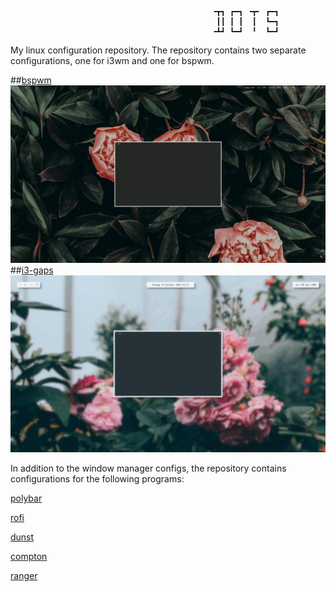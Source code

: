                                                  ╺┳┓ ┏━┓ ╺┳╸ ┏━┓
                                                  ┃┃ ┃ ┃  ┃  ┗━┓
                                                 ╺┻┛ ┗━┛  ╹  ┗━┛
      
My linux configuration repository.
The repository contains two separate configurations, one for i3wm and one for bspwm.

##[bspwm](https://github.com/baskerville/bspwm)
![fetch](screenshots/bspwmdesktop.gif?raw=true "bspwm Desktop")
##[i3-gaps](https://www.github.com/Airblader/i3)
![fetch](screenshots/i3desktop.gif?raw=true "i3 Desktop")

 
In addition to the window manager configs, the repository contains configurations for the following programs: 

[polybar](https://github.com/jaagr/polybar)

[rofi](https://github.com/DaveDavenport/rofi)

[dunst](https://github.com/dunst-project/dunst)

[compton](https://github.com/chjj/compton)

[ranger](https://github.com/ranger/ranger)
